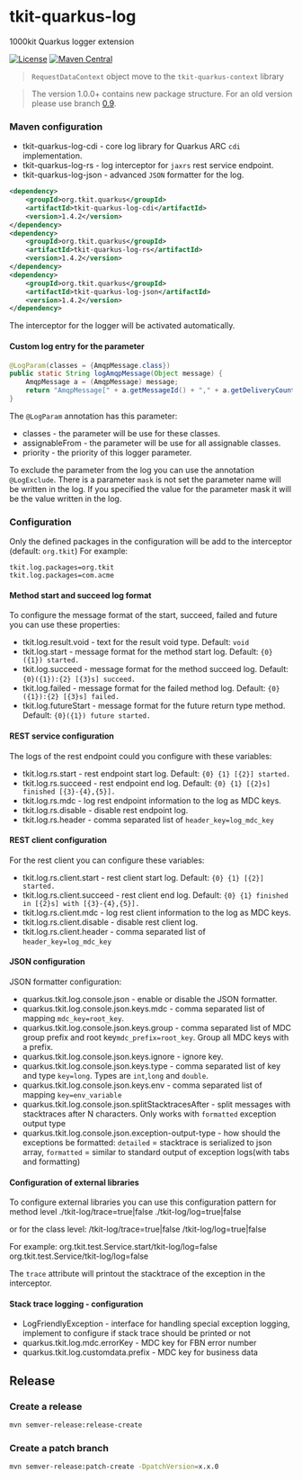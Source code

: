 # tkit-quarkus-log

1000kit Quarkus logger extension

[![License](https://img.shields.io/badge/license-Apache--2.0-green?style=for-the-badge&logo=apache)](https://www.apache.org/licenses/LICENSE-2.0)
[![Maven Central](https://img.shields.io/maven-central/v/org.tkit.quarkus/tkit-quarkus-log-parent?logo=java&style=for-the-badge)](https://maven-badges.herokuapp.com/maven-central/org.tkit.quarkus/tkit-quarkus-log-parent)

> `RequestDataContext` object move to the `tkit-quarkus-context` library

> The version 1.0.0+ contains new package structure. For an old version please use 
> branch [0.9](https://gitlab.com/1000kit/libs/quarkus/tkit-quarkus-log/-/tree/0.9).

### Maven configuration

 * tkit-quarkus-log-cdi - core log library for Quarkus ARC `cdi` implementation.
 * tkit-quarkus-log-rs - log interceptor for `jaxrs` rest service endpoint.
 * tkit-quarkus-log-json - advanced `JSON` formatter for the log.
   
```xml
<dependency>
    <groupId>org.tkit.quarkus</groupId>
    <artifactId>tkit-quarkus-log-cdi</artifactId>
    <version>1.4.2</version>
</dependency>
<dependency>
    <groupId>org.tkit.quarkus</groupId>
    <artifactId>tkit-quarkus-log-rs</artifactId>
    <version>1.4.2</version>
</dependency>
<dependency>
    <groupId>org.tkit.quarkus</groupId>
    <artifactId>tkit-quarkus-log-json</artifactId>
    <version>1.4.2</version>
</dependency>
```
The interceptor for the logger will be activated automatically.

#### Custom log entry for the parameter

```java
@LogParam(classes = {AmqpMessage.class})
public static String logAmqpMessage(Object message) {
    AmqpMessage a = (AmqpMessage) message;
    return "AmqpMessage[" + a.getMessageId() + "," + a.getDeliveryCount() + "]";
}
```

The ```@LogParam``` annotation has this parameter:
 * classes - the parameter will be use for these classes.
 * assignableFrom - the parameter will be use for all assignable classes.
 * priority - the priority of this logger parameter.

To exclude the parameter from the log you can use the annotation ```@LogExclude```.
There is a parameter ```mask``` is not set the parameter name will be written in the log.
If you specified the value for the parameter mask it will be the value written in the log.

### Configuration

Only the defined packages in the configuration will be add to the interceptor (default: `org.tkit`)
For example:
```properties
tkit.log.packages=org.tkit
tkit.log.packages=com.acme
```

#### Method start and succeed log format

To configure the message format of the start, succeed, failed and future you can use these properties:
 * tkit.log.result.void - text for the result void type. Default: ```void```
 * tkit.log.start - message format for the method start log. Default: ```{0}({1}) started.```
 * tkit.log.succeed - message format for the method succeed log. Default: ```{0}({1}):{2} [{3}s] succeed.```
 * tkit.log.failed - message format for the failed method log. Default: ```{0}({1}):{2} [{3}s] failed.```
 * tkit.log.futureStart - message format for the future return type method. Default: ```{0}({1}) future started.```

#### REST service configuration

The logs of the rest endpoint could you configure with these variables:
 * tkit.log.rs.start - rest endpoint start log. Default: ```{0} {1} [{2}] started.```
 * tkit.log.rs.succeed - rest endpoint end log. Default: ```{0} {1} [{2}s] finished [{3}-{4},{5}].```
 * tkit.log.rs.mdc - log rest endpoint information to the log as MDC keys.
 * tkit.log.rs.disable - disable rest endpoint log.
 * tkit.log.rs.header - comma separated list of `header_key=log_mdc_key`
  
#### REST client configuration 

For the rest client you can configure these variables:
 * tkit.log.rs.client.start - rest client start log. Default:  ```{0} {1} [{2}] started.```
 * tkit.log.rs.client.succeed - rest client end log. Default:  ```{0} {1} finished in [{2}s] with [{3}-{4},{5}].```
 * tkit.log.rs.client.mdc - log rest client information to the log as MDC keys.
 * tkit.log.rs.client.disable - disable rest client log.
 * tkit.log.rs.client.header - comma separated list of `header_key=log_mdc_key`
         
#### JSON configuration

JSON formatter configuration:
 * quarkus.tkit.log.console.json - enable or disable the JSON formatter.
 * quarkus.tkit.log.console.json.keys.mdc - comma separated list of mapping `mdc_key=root_key`.
 * quarkus.tkit.log.console.json.keys.group - comma separated list of MDC group prefix and root key`mdc_prefix=root_key`. Group all MDC keys with a prefix.
 * quarkus.tkit.log.console.json.keys.ignore - ignore key.
 * quarkus.tkit.log.console.json.keys.type - comma separated list of key and type `key=long`. Types are `int`,`long` and `double`.
 * quarkus.tkit.log.console.json.keys.env - comma separated list of mapping `key=env_variable`
 * quarkus.tkit.log.console.json.splitStacktracesAfter - split messages with stacktraces after N characters. Only works with `formatted` exception output type
 * quarkus.tkit.log.console.json.exception-output-type - how should the exceptions be formatted: `detailed` = stacktrace is serialized to json array, `formatted` = similar to standard output of exception logs(with tabs and formatting)
#### Configuration of external libraries

To configure external libraries you can use this configuration pattern for method level
<class>.<method>/tkit-log/trace=true|false
<class>.<method>/tkit-log/log=true|false

or for the class level:
<class>/tkit-log/trace=true|false
<class>/tkit-log/log=true|false

For example:
org.tkit.test.Service.start/tkit-log/log=false
org.tkit.test.Service/tkit-log/log=false

The ```trace``` attribute will printout the stacktrace of the exception in the interceptor.

#### Stack trace logging - configuration

* LogFriendlyException - interface for handling special exception logging, implement to configure if stack trace should be printed or not
* quarkus.tkit.log.mdc.errorKey - MDC key for FBN error number
* quarkus.tkit.log.customdata.prefix - MDC key for business data

## Release

### Create a release

```bash
mvn semver-release:release-create
```

### Create a patch branch
```bash
mvn semver-release:patch-create -DpatchVersion=x.x.0
